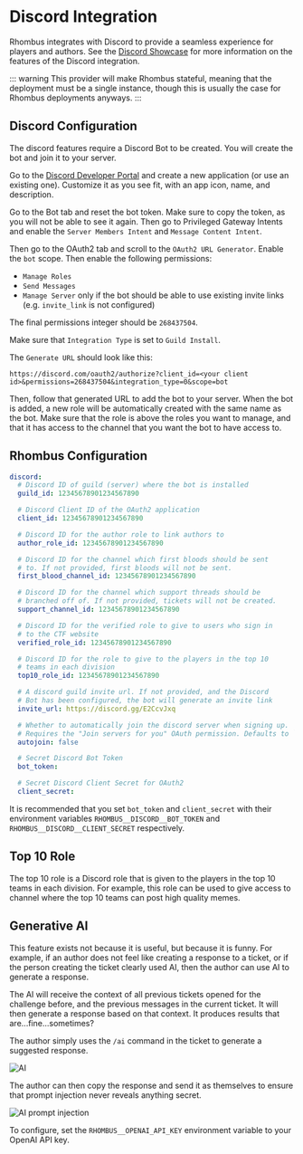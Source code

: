 # Discord Integration

Rhombus integrates with Discord to provide a seamless experience for players and authors. See the [Discord Showcase](/docs/showcase#discord) for more information on the features of the Discord integration.

::: warning
This provider will make Rhombus stateful, meaning that the deployment must be a single instance, though this is usually the case for Rhombus deployments anyways.
:::

## Discord Configuration

The discord features require a Discord Bot to be created. You will create the bot and join it to your server.

Go to the [Discord Developer Portal](https://discord.com/developers/applications) and create a new application (or use an existing one). Customize it as you see fit, with an app icon, name, and description.

Go to the Bot tab and reset the bot token. Make sure to copy the token, as you will not be able to see it again. Then go to Privileged Gateway Intents and enable the `Server Members Intent` and `Message Content Intent`.

Then go to the OAuth2 tab and scroll to the `OAuth2 URL Generator`. Enable the `bot` scope. Then enable the following permissions:

- `Manage Roles`
- `Send Messages`
- `Manage Server` only if the bot should be able to use existing invite links (e.g. `invite_link` is not configured)

The final permissions integer should be `268437504`.

Make sure that `Integration Type` is set to `Guild Install`.

The `Generate URL` should look like this:

```
https://discord.com/oauth2/authorize?client_id=<your client id>&permissions=268437504&integration_type=0&scope=bot
```

Then, follow that generated URL to add the bot to your server. When the bot is added, a new role will be automatically created with the same name as the bot. Make sure that the role is above the roles you want to manage, and that it has access to the channel that you want the bot to have access to.

## Rhombus Configuration

```yaml
discord:
  # Discord ID of guild (server) where the bot is installed
  guild_id: 12345678901234567890

  # Discord Client ID of the OAuth2 application
  client_id: 12345678901234567890

  # Discord ID for the author role to link authors to
  author_role_id: 12345678901234567890

  # Discord ID for the channel which first bloods should be sent
  # to. If not provided, first bloods will not be sent.
  first_blood_channel_id: 12345678901234567890

  # Discord ID for the channel which support threads should be
  # branched off of. If not provided, tickets will not be created.
  support_channel_id: 12345678901234567890

  # Discord ID for the verified role to give to users who sign in
  # to the CTF website
  verified_role_id: 12345678901234567890

  # Discord ID for the role to give to the players in the top 10
  # teams in each division
  top10_role_id: 12345678901234567890

  # A discord guild invite url. If not provided, and the Discord
  # Bot has been configured, the bot will generate an invite link
  invite_url: https://discord.gg/E2CcvJxq

  # Whether to automatically join the discord server when signing up.
  # Requires the "Join servers for you" OAuth permission. Defaults to `true`
  autojoin: false

  # Secret Discord Bot Token
  bot_token:

  # Secret Discord Client Secret for OAuth2
  client_secret:
```

It is recommended that you set `bot_token` and `client_secret` with their environment variables `RHOMBUS__DISCORD__BOT_TOKEN` and `RHOMBUS__DISCORD__CLIENT_SECRET` respectively.

## Top 10 Role

The top 10 role is a Discord role that is given to the players in the top 10 teams in each division. For example, this role can be used to give access to channel where the top 10 teams can post high quality memes.

## Generative AI

This feature exists not because it is useful, but because it is funny. For example, if an author does not feel like creating a response to a ticket, or if the person creating the ticket clearly used AI, then the author can use AI to generate a response.

The AI will receive the context of all previous tickets opened for the challenge before, and the previous messages in the current ticket. It will then generate a response based on that context. It produces results that are...fine...sometimes?

The author simply uses the `/ai` command in the ticket to generate a suggested response.

![AI](/discord/ai.png)

The author can then copy the response and send it as themselves to ensure that prompt injection never reveals anything secret.

![AI prompt injection](/discord/ai-prompt-injection.png)

To configure, set the `RHOMBUS__OPENAI_API_KEY` environment variable to your OpenAI API key.
